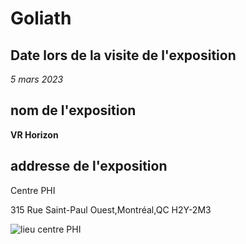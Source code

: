 <h1>Goliath</h1>


<h2>Date lors de la visite de l'exposition</h2>

<em> 5 mars 2023</em>

<h2> nom de l'exposition</h2>

<strong> VR Horizon </strong>

<h2>addresse de l'exposition</h2>
<p>Centre PHI

315 Rue Saint-Paul Ouest,Montréal,QC H2Y-2M3</p>


![lieu centre PHI](media/affiche_arsenal.jpg)





